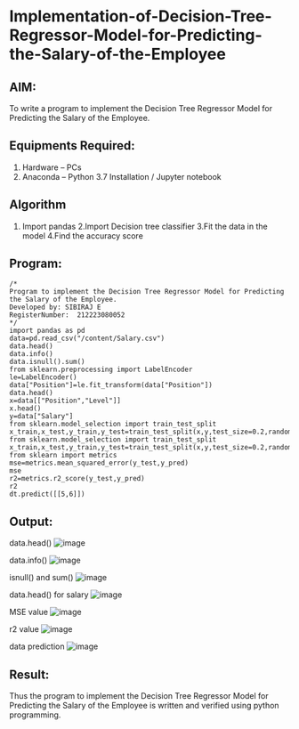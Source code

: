 # Implementation-of-Decision-Tree-Regressor-Model-for-Predicting-the-Salary-of-the-Employee

## AIM:
To write a program to implement the Decision Tree Regressor Model for Predicting the Salary of the Employee.

## Equipments Required:
1. Hardware – PCs
2. Anaconda – Python 3.7 Installation / Jupyter notebook

## Algorithm
1. Import pandas
2.Import Decision tree classifier
3.Fit the data in the model
4.Find the accuracy score
 

## Program:
```
/*
Program to implement the Decision Tree Regressor Model for Predicting the Salary of the Employee.
Developed by: SIBIRAJ E
RegisterNumber:  212223080052
*/
import pandas as pd
data=pd.read_csv("/content/Salary.csv")
data.head()
data.info()
data.isnull().sum()
from sklearn.preprocessing import LabelEncoder
le=LabelEncoder()
data["Position"]=le.fit_transform(data["Position"])
data.head()
x=data[["Position","Level"]]
x.head()
y=data["Salary"]
from sklearn.model_selection import train_test_split
x_train,x_test,y_train,y_test=train_test_split(x,y,test_size=0.2,random_state=2)
from sklearn.model_selection import train_test_split
x_train,x_test,y_train,y_test=train_test_split(x,y,test_size=0.2,random_state=2)
from sklearn import metrics
mse=metrics.mean_squared_error(y_test,y_pred) 
mse
r2=metrics.r2_score(y_test,y_pred)
r2
dt.predict([[5,6]])

```

## Output:

data.head()
![image](https://github.com/23012647/Implementation-of-Decision-Tree-Regressor-Model-for-Predicting-the-Salary-of-the-Employee/assets/160568857/b6a6f279-4068-49d1-b6ba-6edb2f792069)

data.info()
![image](https://github.com/23012647/Implementation-of-Decision-Tree-Regressor-Model-for-Predicting-the-Salary-of-the-Employee/assets/160568857/b2b39651-4a0f-45fd-8186-7af72ad575f6)

isnull() and sum()
![image](https://github.com/23012647/Implementation-of-Decision-Tree-Regressor-Model-for-Predicting-the-Salary-of-the-Employee/assets/160568857/f5a65248-57cf-4734-8ab6-47855832c59d)

data.head() for salary
![image](https://github.com/23012647/Implementation-of-Decision-Tree-Regressor-Model-for-Predicting-the-Salary-of-the-Employee/assets/160568857/5b65ad6f-926f-4fc9-be71-f5f5441af655)

MSE value
![image](https://github.com/23012647/Implementation-of-Decision-Tree-Regressor-Model-for-Predicting-the-Salary-of-the-Employee/assets/160568857/1a662979-0d23-44da-b343-6f44df6ce8c9)

r2 value
![image](https://github.com/23012647/Implementation-of-Decision-Tree-Regressor-Model-for-Predicting-the-Salary-of-the-Employee/assets/160568857/6d59c719-e597-415f-850e-006cc27e7fcf)

data prediction
![image](https://github.com/23012647/Implementation-of-Decision-Tree-Regressor-Model-for-Predicting-the-Salary-of-the-Employee/assets/160568857/00da40bb-d029-4b8e-8345-6af08b4211fa)


## Result:
Thus the program to implement the Decision Tree Regressor Model for Predicting the Salary of the Employee is written and verified using python programming.
